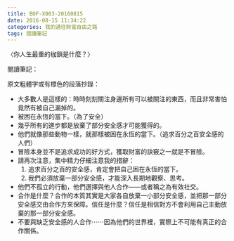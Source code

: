 ```yaml
---
title: BOF-X003-20160815
date: 2016-08-15 11:34:22
categories: 我的通往財富自由之路
tags: 閱讀筆記
---
```


〈你人生最重的枷鎖是什麼？〉

閱讀筆記：

原文粗體字或有標色的段落抄錄：
- 大多數人是這樣的：時時刻刻關注身邊所有可以被關注的東西，而且非常害怕竟然有被自己漏掉的。
- 被困在永恆的當下。（為了安全）
- 幾乎所有的進步都是放棄了部分安全感才可能獲得的。
- 他們就像那些動物一樣，就那樣被困在永恆的當下。（追求百分之百安全感的人們）
- 冒險本身並不是追求成功的好方式，獲取財富的訣竅之一就是不冒險。
- 請再次注意，集中精力仔細注意我的措辭：
    1. 追求百分之百的安全感，肯定會把自己困在永恆的當下。
    2. 我們必須放棄一部分安全感，才能深入長期地觀察、思考。
- 他們不孤立的行動，他們選擇與他人合作——或者稱之為有效社交。
- 合作是什麼？合作的本質其實是大家各自放棄一小部分安全感，並把那一部分安全感交由合作方來保障。信任是什麼？信任是相信對方不會利用自己主動放棄的那一部分安全感。
- 不要與缺乏安全感的人合作⋯⋯因為他們的世界裡，實際上不可能有真正的合作關係。
